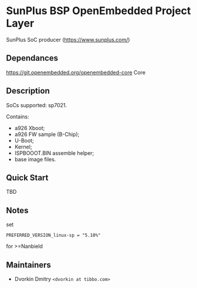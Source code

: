 # SunPlus BSP OpenEmbedded Project Layer

SunPlus SoC producer (https://www.sunplus.com/)

## Dependances

https://git.openembedded.org/openembedded-core
    Core

## Description

SoCs supported: sp7021.

Contains:
- a926 Xboot;
- a926 FW sample (B-Chip);
- U-Boot;
- Kernel;
- ISPBOOOT.BIN assemble helper;
- base image files.

## Quick Start

TBD

## Notes

set 
```
PREFERRED_VERSION_linux-sp = "5.10%"
```
for >=Nanbield

## Maintainers

* Dvorkin Dmitry `<dvorkin at tibbo.com>`
